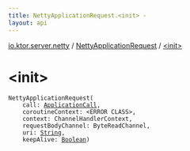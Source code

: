 ```yaml
---
title: NettyApplicationRequest.<init> - 
layout: api
---
```


<div class='api-docs-breadcrumbs'><a href="../index.html">io.ktor.server.netty</a> / <a href="index.html">NettyApplicationRequest</a> / <a href="./-init-.html">&lt;init&gt;</a></div>

# &lt;init&gt;

<div class="signature"><code><span class="identifier">NettyApplicationRequest</span><span class="symbol">(</span><br/>&nbsp;&nbsp;&nbsp;&nbsp;<span class="parameterName" id="io.ktor.server.netty.NettyApplicationRequest$<init>(io.ktor.application.ApplicationCall, , io.netty.channel.ChannelHandlerContext, kotlinx.coroutines.io.ByteReadChannel, kotlin.String, kotlin.Boolean)/call">call</span><span class="symbol">:</span>&nbsp;<a href="../../io.ktor.application/-application-call/index.html"><span class="identifier">ApplicationCall</span></a><span class="symbol">, </span><br/>&nbsp;&nbsp;&nbsp;&nbsp;<span class="parameterName" id="io.ktor.server.netty.NettyApplicationRequest$<init>(io.ktor.application.ApplicationCall, , io.netty.channel.ChannelHandlerContext, kotlinx.coroutines.io.ByteReadChannel, kotlin.String, kotlin.Boolean)/coroutineContext">coroutineContext</span><span class="symbol">:</span>&nbsp;<span class="identifier">&lt;ERROR CLASS&gt;</span><span class="symbol">, </span><br/>&nbsp;&nbsp;&nbsp;&nbsp;<span class="parameterName" id="io.ktor.server.netty.NettyApplicationRequest$<init>(io.ktor.application.ApplicationCall, , io.netty.channel.ChannelHandlerContext, kotlinx.coroutines.io.ByteReadChannel, kotlin.String, kotlin.Boolean)/context">context</span><span class="symbol">:</span>&nbsp;<span class="identifier">ChannelHandlerContext</span><span class="symbol">, </span><br/>&nbsp;&nbsp;&nbsp;&nbsp;<span class="parameterName" id="io.ktor.server.netty.NettyApplicationRequest$<init>(io.ktor.application.ApplicationCall, , io.netty.channel.ChannelHandlerContext, kotlinx.coroutines.io.ByteReadChannel, kotlin.String, kotlin.Boolean)/requestBodyChannel">requestBodyChannel</span><span class="symbol">:</span>&nbsp;<span class="identifier">ByteReadChannel</span><span class="symbol">, </span><br/>&nbsp;&nbsp;&nbsp;&nbsp;<span class="parameterName" id="io.ktor.server.netty.NettyApplicationRequest$<init>(io.ktor.application.ApplicationCall, , io.netty.channel.ChannelHandlerContext, kotlinx.coroutines.io.ByteReadChannel, kotlin.String, kotlin.Boolean)/uri">uri</span><span class="symbol">:</span>&nbsp;<a href="https://kotlinlang.org/api/latest/jvm/stdlib/kotlin/-string/index.html"><span class="identifier">String</span></a><span class="symbol">, </span><br/>&nbsp;&nbsp;&nbsp;&nbsp;<span class="parameterName" id="io.ktor.server.netty.NettyApplicationRequest$<init>(io.ktor.application.ApplicationCall, , io.netty.channel.ChannelHandlerContext, kotlinx.coroutines.io.ByteReadChannel, kotlin.String, kotlin.Boolean)/keepAlive">keepAlive</span><span class="symbol">:</span>&nbsp;<a href="https://kotlinlang.org/api/latest/jvm/stdlib/kotlin/-boolean/index.html"><span class="identifier">Boolean</span></a><span class="symbol">)</span></code></div>
